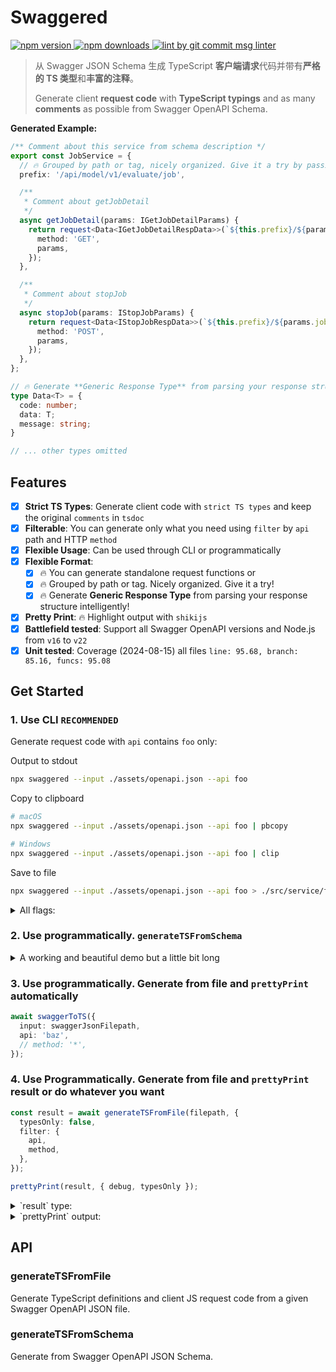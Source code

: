 # Swaggered

<p>
  <a href="https://www.npmjs.com/package/swaggered" target="_blank">
    <img src="https://img.shields.io/npm/v/swaggered.svg" alt="npm version" />
  </a>

  <a href="https://www.npmjs.com/package/swaggered">
    <img src="https://img.shields.io/npm/dm/swaggered.svg" alt="npm downloads" />
  </a>

  <a href="https://www.npmjs.com/package/git-commit-msg-linter" target="_blank">
    <img alt="lint by git commit msg linter" src="https://img.shields.io/badge/git-commit%20msg%20linter-blue" />
  </a>
</p>

> 从 Swagger JSON Schema 生成 TypeScript **客户端请求**代码并带有**严格的 TS 类型**和**丰富的注释**。
>
> Generate client **request code** with **TypeScript typings** and as many **comments** as possible from Swagger OpenAPI Schema.

**Generated Example:**

```ts
/** Comment about this service from schema description */
export const JobService = {
  // 🔥 Grouped by path or tag, nicely organized. Give it a try by passing the `grouped` flag
  prefix: '/api/model/v1/evaluate/job',

  /**
   * Comment about getJobDetail
   */
  async getJobDetail(params: IGetJobDetailParams) {
    return request<Data<IGetJobDetailRespData>>(`${this.prefix}/${params.jobId}`, {
      method: 'GET',
      params,
    });
  },

  /**
   * Comment about stopJob
   */
  async stopJob(params: IStopJobParams) {
    return request<Data<IStopJobRespData>>(`${this.prefix}/${params.jobId}`, {
      method: 'POST',
      params,
    });
  },
};

// 🔥 Generate **Generic Response Type** from parsing your response structure intelligently!
type Data<T> = {
  code: number;
  data: T;
  message: string;
}

// ... other types omitted
```

## Features

- [x] **Strict TS Types**: Generate client code with `strict TS types` and keep the original `comments` in `tsdoc`
- [x] **Filterable**: You can generate only what you need using `filter` by `api` path and HTTP `method`
- [x] **Flexible Usage**: Can be used through CLI or programmatically
- [x] **Flexible Format**:
  - [x] 🔥 You can generate standalone request functions or
  - [x] 🔥 Grouped by path or tag. Nicely organized. Give it a try!
  - [x] 🔥 Generate **Generic Response Type** from parsing your response structure intelligently!
- [x] **Pretty Print**: 🔥 Highlight output with `shikijs`
- [x] **Battlefield tested**: Support all Swagger OpenAPI versions and Node.js from `v16` to `v22`
- [x] **Unit tested**: Coverage (2024-08-15) all files `line: 95.68, branch: 85.16, funcs: 95.08`

## Get Started

### 1. Use CLI `RECOMMENDED`

Generate request code with `api` contains `foo` only:

Output to stdout

```bash
npx swaggered --input ./assets/openapi.json --api foo
```

Copy to clipboard

```bash
# macOS
npx swaggered --input ./assets/openapi.json --api foo | pbcopy

# Windows
npx swaggered --input ./assets/openapi.json --api foo | clip
```

Save to file

```bash
npx swaggered --input ./assets/openapi.json --api foo > ./src/service/foo.ts
```

<details>
  <summary>All flags:</summary>

```bash
┌──────────────┬───────────┬───────┬───────────────────────────────────────┬──────────┬─────────┐
│ (index)      │ type      │ short │ description                           │ required │ default │
├──────────────┼───────────┼───────┼───────────────────────────────────────┼──────────┼─────────┤
│ help         │ 'boolean' │ 'h'   │ 'Show this help message'              │ '×'      │ false   │
│ input        │ 'string'  │ 'i'   │ 'Input file path of swagger json'     │ '√'      │         │
│ api          │ 'string'  │ 'a'   │ 'Generate typings match the API path' │ '×'      │ '*'     │
│ method       │ 'string'  │ 'm'   │ 'Generate code match the HTTP method' │ '×'      │ '*'     │
│ debug        │ 'boolean' │ 'd'   │ 'Print debug info'                    │ '×'      │ false   │
│ typesOnly    │ 'boolean' │ 't'   │ 'Generate only types'                 │ '×'      │ false   │
│ functionOnly │ 'boolean' │ 'f'   │ 'Generate only functions'             │ '×'      │ false   │
│ grouped      │ 'boolean' │ 'g'   │ 'Print functions by group'            │ '×'      │ false   │
└──────────────┴───────────┴───────┴───────────────────────────────────────┴──────────┴─────────┘
```

- *`input` is required only.*
- `grouped` is my favorite flag, it will generate request functions by group. Give it a try!

</details>

### 2. Use programmatically. `generateTSFromSchema`

<details>
  <summary>A working and beautiful demo but a little bit long</summary>

```ts
import { prettyPrint, generateTSFromSchema } from './index.mjs';

const result = await generateTSFromSchema({
  openapi: '3.0.1',
  info: {
    title: 'OpenAPI definition',
    version: 'v0',
  },
  servers: [
    {
      url: 'http://127.0.0.1:8000',
      description: 'Generated server url',
    },
  ],
  paths: {
    '/api/bar/v1/baz/foo/list': {
      get: {
        tags: ['foo的相关接口'],
        summary: '分页查询foo作业',
        description: '分页查询foo作业',
        operationId: 'listFoo',
        parameters: [
          {
            name: 'req',
            in: 'query',
            required: true,
            schema: {
              $ref: '#/components/schemas/PageRequest',
            },
          },
        ],
        responses: {
          200: {
            description: '服务Okay，但请求是否成功请看返回体里面的code',
            content: {
              '*/*': {
                schema: {
                  $ref: '#/components/schemas/ResponsePageVOEvaluateFooResp',
                },
              },
            },
          },
        },
      },
    },
  },
  components: {
    schemas: {
      PageRequest: {
        required: ['current', 'pageSize'],
        type: 'object',
        properties: {
          current: {
            minimum: 1,
            type: 'integer',
            description: 'current',
            format: 'int32',
          },
          pageSize: {
            maximum: 1000,
            type: 'integer',
            description: 'pageSize',
            format: 'int32',
          },
        },
      },
      EvaluateFooResp: {
        type: 'object',
        properties: {
          id: {
            type: 'integer',
            format: 'int64',
          },
          name: {
            type: 'string',
          },
          description: {
            type: 'string',
          },
          status: {
            type: 'string',
            enum: ['XX', 'YY', 'COMPLETED', 'FAILED'],
          },
          bars: {
            type: 'array',
            items: {
              type: 'string',
            },
          },
        },
      },
      PageVOEvaluateFooResp: {
        type: 'object',
        properties: {
          total: {
            type: 'integer',
            format: 'int64',
          },
          pageSize: {
            type: 'integer',
            format: 'int32',
          },
          current: {
            type: 'integer',
            format: 'int32',
          },
          list: {
            type: 'array',
            items: {
              $ref: '#/components/schemas/EvaluateFooResp',
            },
          },
        },
      },
      ResponsePageVOEvaluateFooResp: {
        type: 'object',
        properties: {
          code: {
            type: 'integer',
            format: 'int32',
          },
          data: {
            $ref: '#/components/schemas/PageVOEvaluateFooResp',
          },
          errorMsg: {
            type: 'string',
          },
          success: {
            type: 'boolean',
          },
        },
      },
    },
  },
});

await prettyPrint(result);
```

</details>

### 3. Use programmatically. Generate from file and `prettyPrint` automatically

```ts
await swaggerToTS({
  input: swaggerJsonFilepath,
  api: 'baz',
  // method: '*',
});
```

### 4. Use Programmatically. Generate from file and `prettyPrint` result or do whatever you want

```typescript
const result = await generateTSFromFile(filepath, {
  typesOnly: false,
  filter: {
    api,
    method,
  },
});

prettyPrint(result, { debug, typesOnly });
```

<details>
  <summary>`result` type:</summary>

```typescript
interface IResult {
  list: IGeneratedItem[];
  total: number;
}

interface IGeneratedItem
 /** API path */
 path: string;

 /** HTTP method */
 method: string;

 /** HTTP request parameters type */
 requestParametersType: string;

 /** HTTP request body type */
 requestBodyType: string;

 /** HTTP response type */
 responseType: string;
```

</details>

<details>
  <summary>`prettyPrint` output:</summary>

```typescript
export async function list(params: PagedQueryBarsParams) {
  return request<Data<PagedQueryBarsRespData>>('/api/foo/v1/bars', {
    method: 'GET',
    params,
  });
}

type Data<T> = {
  code: number;
  data: T;
  message: string;
};

interface PagedQueryBarsParams {
  /**
   * 页码，必填，必须大于0
   */
  page_number: number;
  /**
   * 每页数量，必填，必须大于等于1且小于21
   */
  page_size: number;
  /**
   * bar name，模糊匹配，可空
   */
  bar_name?: string | null;
  /**
   * bar状态，0：未激活，1：激活，2：已过期，3：已删除，可为空，也可以包含一个或多个
   */
  status_list?: ("0" | "1" | "2" | "3")[] | null;
  /**
   * bar开始时间，可为空
   */
  start_time?: string | null;
  /**
   * bar结束时间，可为空
   */
  end_time?: string | null;
}

interface BaseResponsePagedQueryBarsResponse {
  code: number;
  message?: string | null;
  data?: PagedQueryBarsRespData | null;
}
interface PagedQueryBarsRespData {
  /**
   * bars总数
   */
  total: number;
  bars: GetBarRespData[];
}
interface GetBarRespData {
  /**
   * bar id，必定存在
   */
  bar_id: number;
  /**
   * bar name，必定存在
   */
  bar_name: string;
  /**
   * bar的创建时间，必定存在
   */
  created_time: string;
  /**
   * bar的上次更新时间，必定存在
   */
  updated_time: string;
}
```

</details>

## API

### generateTSFromFile

Generate TypeScript definitions and client JS request code from a given Swagger OpenAPI JSON file.

### generateTSFromSchema

Generate from Swagger OpenAPI JSON Schema.
